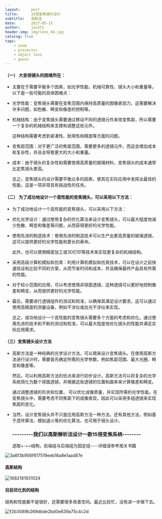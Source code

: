 ```yaml
---
layout:     post
title:      15倍变焦镜头设计
subtitle:   高斯法
date:       2017-05-15
author:     jackfy
header-img: img/lens_04.jpg
catalog: true
tags:
    - zoom
    - projector
    - object lens
    - gauss
---
```


#### （一） 大变倍镜头的困难所在：

- 主要在于需要平衡多个因素，如光学性能、机械可靠性、镜头大小和重量等。以下是一些可能的具体困难点：

- 光学性能：变焦镜头需要在变焦范围内保持高质量的图像表现力，这需要解决许多问题，如色散、畸变和像差的控制等。

- 机械结构：由于变焦镜头需要通过移动不同的透镜元件来改变焦距，所以需要一个复杂的机械结构来支撑和调整这些元件。 

  这种结构需要考虑到紧凑性、耐用性和精度等方面的问题。
 
- 变焦距范围：对于更广泛的焦距范围，需要更多的透镜元件，而这会增加成本和复杂性，并且会导致更大的大小和重量。

- 成本：由于镜头的复杂性和需要使用高质量的玻璃材料，变焦镜头的成本通常比定焦镜头更高。

  总之，变焦镜头的设计需要平衡众多的因素，使其在实际应用中发挥出最佳的性能，这是一项非常具有挑战性的任务。


#### （二） 为了成功地设计一个高性能的变焦镜头，可以采用以下方法：

- 为了成功地设计一个高性能的变焦镜头，可以采用以下方法：

- 优化光学设计：通过使用复杂的优化算法来设计变焦镜头，可以最大程度地减少色散、畸变和像差等问题，从而获得更好的光学性能。

- 使用先进的制造技术：使用先进的制造技术可以生产出更高质量的玻璃透镜，这可以提供更好的光学性能和更长的寿命。
          
  此外，也可以使用精密加工或3D打印等技术来实现更复杂的机械结构。

- 采用高级计算机模拟和仿真：利用计算机模拟和仿真技术，可以在设计之前快速验证和比较不同的方案，从而节省时间和成本，并且确保最终产品具有所需的性能。

- 对于较小范围的应用，可以考虑使用非球面透镜，这种透镜可以更好地控制像差和畸变，从而提供更好的光学性能。

- 最后，需要进行透镜组件的测试和校准，以确保其满足设计要求。这可以通过使用高精度的测量设备，例如干涉仪或白光干涉仪来实现。

  总之，成功地设计一个高性能的变焦镜头需要多个方面的考虑和优化。通过使用先进的技术和不断的测试和校准，可以最大程度地优化镜头的性能并满足实际应用需求。

         
#### （三）变焦镜头设计方法

- 高斯方法是一种经典的光学设计方法，可以用来设计变焦镜头。在使用高斯方法进行设计时，需要首先确定所需的光学参数，例如焦距范围、最大光圈、畸变和像差等。
        
  然后，可以利用高斯方法的优点来进行初步设计。高斯方法可以将复杂的光学系统简化为数个球面透镜，并根据这些透镜的位置和曲率来计算像差和畸变。
          
  通过调整透镜的形状和位置， 可以优化成像质量，并实现所需的光学性能。在变焦镜头中，需要考虑不同焦距下的成像表现，因此可以采用多组透镜来实现焦距的变化。

- 当然，设计变焦镜头并不只是应用高斯方法一种方法。还有其他方法，例如基于遗传算法、模拟退火等的优化算法，也可用于镜头设计。

        
  ### ---------我们以高斯解析法设计一款15倍变焦系统--------
  
  选取+-++结构，前端组与后端组为固定组----详细请参考相关书籍
  
  

![3a6f3b956f617519eeb16a8e1aad87e](https://user-images.githubusercontent.com/131378528/233795367-53d1f6a0-5b0d-494a-94a7-a3ad1f3a4c79.png)


####  高斯结构

![1682181931024](https://user-images.githubusercontent.com/131378528/233796740-fd9cde54-c2d8-49f8-8e57-025c67e9fb7e.png)

#### 目前优化到的结构

   结构和性能都不是很好，还需要很多改善空间。最近比较忙，没有进一步做下去。
   
   ![f2b3089b269dbde2bd0e639a75c4c2d](https://user-images.githubusercontent.com/131378528/233796965-5a3ed08c-cb86-4be4-a822-ffba55bbb18f.png)



